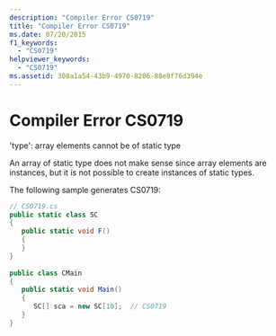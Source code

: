 ```yaml
---
description: "Compiler Error CS0719"
title: "Compiler Error CS0719"
ms.date: 07/20/2015
f1_keywords: 
  - "CS0719"
helpviewer_keywords: 
  - "CS0719"
ms.assetid: 308a1a54-43b9-4970-8206-88e8f76d394e
---
```

# Compiler Error CS0719
'type': array elements cannot be of static type  
  
 An array of static type does not make sense since array elements are instances, but it is not possible to create instances of static types.  
  
 The following sample generates CS0719:  
  
```csharp  
// CS0719.cs  
public static class SC  
{  
   public static void F()  
   {  
   }  
}  
  
public class CMain  
{  
   public static void Main()  
   {  
      SC[] sca = new SC[10];  // CS0719  
   }  
}  
```

